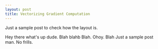 ```yaml
---
layout: post
title: Vectorizing Gradient Computation
---
```


Just a sample post to check how the layout is.

Hey there what's up dude. Blah blahb Blah. Ohoy. Blah
Just a sample post man. No frills.
